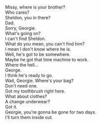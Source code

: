 
Missy, where is your brother?     
Who cares?     
Sheldon, you in there?     
Dad.     
Sorry, Georgie.     
What's going on?     
I can't find Sheldon.     
What do you mean, you can't find him?     
I mean I don't know where he is.     
Well, he's got to be somewhere.     
Maybe he got that time machine to work.     
Where the hell...     
George.     
I think he's ready to go.     
Wait, Georgie. Where's your bag?     
Don't need one.     
Got my toothbrush right here.     
What about clothes?     
A change underwear?     
Got it.     
Georgie, you're gonna be gone for two days.     
I'll turn them inside out.     



